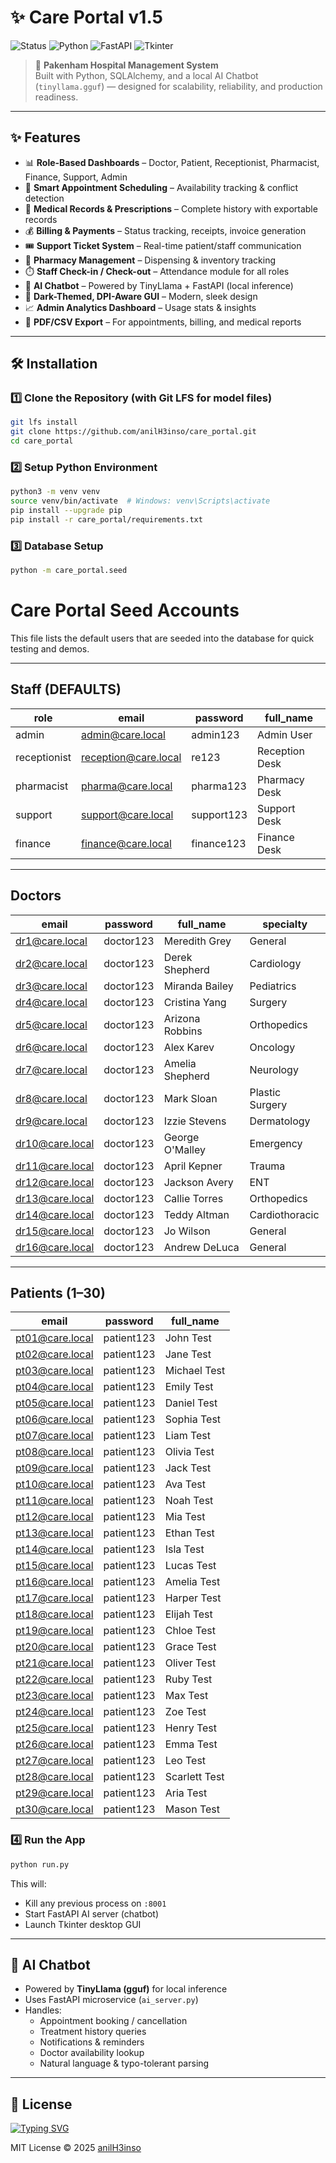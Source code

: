 # ✨ Care Portal v1.5  

![Status](https://img.shields.io/badge/Status-Production%20Ready-brightgreen) 
![Python](https://img.shields.io/badge/Python-3.11%2B-blue) 
![FastAPI](https://img.shields.io/badge/FastAPI-Backend-green) 
![Tkinter](https://img.shields.io/badge/Tkinter-Desktop%20UI-orange)  

> 🏥 **Pakenham Hospital Management System**  
> Built with Python, SQLAlchemy, and a local AI Chatbot (`tinyllama.gguf`) — designed for scalability, reliability, and production readiness.

---

## ✨ Features  

- 📊 **Role-Based Dashboards** – Doctor, Patient, Receptionist, Pharmacist, Finance, Support, Admin  
- 📅 **Smart Appointment Scheduling** – Availability tracking & conflict detection  
- 🏥 **Medical Records & Prescriptions** – Complete history with exportable records  
- 💰 **Billing & Payments** – Status tracking, receipts, invoice generation  
- 🎟️ **Support Ticket System** – Real-time patient/staff communication  
- 💊 **Pharmacy Management** – Dispensing & inventory tracking  
- ⏱️ **Staff Check-in / Check-out** – Attendance module for all roles  
- 🤖 **AI Chatbot** – Powered by TinyLlama + FastAPI (local inference)  
- 🖤 **Dark-Themed, DPI-Aware GUI** – Modern, sleek design  
- 📈 **Admin Analytics Dashboard** – Usage stats & insights  
- 📑 **PDF/CSV Export** – For appointments, billing, and medical reports  

---

## 🛠 Installation  

### 1️⃣ Clone the Repository (with Git LFS for model files)  
```bash
git lfs install
git clone https://github.com/anilH3inso/care_portal.git
cd care_portal
```

### 2️⃣ Setup Python Environment  
```bash
python3 -m venv venv
source venv/bin/activate  # Windows: venv\Scripts\activate
pip install --upgrade pip
pip install -r care_portal/requirements.txt
```

### 3️⃣ Database Setup  
```bash
python -m care_portal.seed
```

# Care Portal Seed Accounts

This file lists the default users that are seeded into the database for quick testing and demos.

---

## Staff (DEFAULTS)

| role         | email                | password  | full_name      |
|--------------|----------------------|-----------|----------------|
| admin        | admin@care.local     | admin123  | Admin User     |
| receptionist | reception@care.local | re123     | Reception Desk |
| pharmacist   | pharma@care.local    | pharma123 | Pharmacy Desk  |
| support      | support@care.local   | support123| Support Desk   |
| finance      | finance@care.local   | finance123| Finance Desk   |

---

## Doctors

| email           | password  | full_name        | specialty          |
|-----------------|-----------|------------------|--------------------|
| dr1@care.local  | doctor123 | Meredith Grey    | General            |
| dr2@care.local  | doctor123 | Derek Shepherd   | Cardiology         |
| dr3@care.local  | doctor123 | Miranda Bailey   | Pediatrics         |
| dr4@care.local  | doctor123 | Cristina Yang    | Surgery            |
| dr5@care.local  | doctor123 | Arizona Robbins  | Orthopedics        |
| dr6@care.local  | doctor123 | Alex Karev       | Oncology           |
| dr7@care.local  | doctor123 | Amelia Shepherd  | Neurology          |
| dr8@care.local  | doctor123 | Mark Sloan       | Plastic Surgery    |
| dr9@care.local  | doctor123 | Izzie Stevens    | Dermatology        |
| dr10@care.local | doctor123 | George O'Malley  | Emergency          |
| dr11@care.local | doctor123 | April Kepner     | Trauma             |
| dr12@care.local | doctor123 | Jackson Avery    | ENT                |
| dr13@care.local | doctor123 | Callie Torres    | Orthopedics        |
| dr14@care.local | doctor123 | Teddy Altman     | Cardiothoracic     |
| dr15@care.local | doctor123 | Jo Wilson        | General            |
| dr16@care.local | doctor123 | Andrew DeLuca    | General            |

---

## Patients (1–30)

| email             | password   | full_name      |
|-------------------|------------|----------------|
| pt01@care.local   | patient123 | John Test      |
| pt02@care.local   | patient123 | Jane Test      |
| pt03@care.local   | patient123 | Michael Test   |
| pt04@care.local   | patient123 | Emily Test     |
| pt05@care.local   | patient123 | Daniel Test    |
| pt06@care.local   | patient123 | Sophia Test    |
| pt07@care.local   | patient123 | Liam Test      |
| pt08@care.local   | patient123 | Olivia Test    |
| pt09@care.local   | patient123 | Jack Test      |
| pt10@care.local  | patient123 | Ava Test       |
| pt11@care.local  | patient123 | Noah Test      |
| pt12@care.local  | patient123 | Mia Test       |
| pt13@care.local  | patient123 | Ethan Test     |
| pt14@care.local  | patient123 | Isla Test      |
| pt15@care.local  | patient123 | Lucas Test     |
| pt16@care.local  | patient123 | Amelia Test    |
| pt17@care.local  | patient123 | Harper Test    |
| pt18@care.local  | patient123 | Elijah Test    |
| pt19@care.local  | patient123 | Chloe Test     |
| pt20@care.local  | patient123 | Grace Test     |
| pt21@care.local  | patient123 | Oliver Test    |
| pt22@care.local  | patient123 | Ruby Test      |
| pt23@care.local  | patient123 | Max Test       |
| pt24@care.local  | patient123 | Zoe Test       |
| pt25@care.local  | patient123 | Henry Test     |
| pt26@care.local  | patient123 | Emma Test      |
| pt27@care.local  | patient123 | Leo Test       |
| pt28@care.local  | patient123 | Scarlett Test  |
| pt29@care.local  | patient123 | Aria Test      |
| pt30@care.local  | patient123 | Mason Test     |


### 4️⃣ Run the App  
```bash
python run.py
```

This will:  
- Kill any previous process on `:8001`  
- Start FastAPI AI server (chatbot)  
- Launch Tkinter desktop GUI  

---

## 🤖 AI Chatbot  

- Powered by **TinyLlama (gguf)** for local inference  
- Uses FastAPI microservice (`ai_server.py`)  
- Handles:  
  - Appointment booking / cancellation  
  - Treatment history queries  
  - Notifications & reminders  
  - Doctor availability lookup  
  - Natural language & typo-tolerant parsing  

---

## 📜 License  
[![Typing SVG](https://readme-typing-svg.demolab.com?font=Inter&weight=600&size=28&duration=2500&pause=700&center=true&vCenter=true&multiline=true&repeat=true&width=800&height=160&lines=Anil+Budthapa;Sanjana+Tanwar;Mark+David;Ronak+Pradhan)](https://git.io/typing-svg)




MIT License © 2025 [anilH3inso](https://github.com/anilH3inso)
